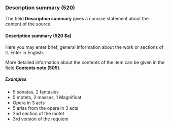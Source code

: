 ### Description summary (520)

The field **Description summary** gives a concise statement about the content of the source.  

#### Description summary (520 $a)  

Here you may enter brief, general information about the work or sections of it. Enter in English.

More detailed information about the contents of the item can be given in the field **Contents note (505)**.

##### Examples

- 5 sonatas, 2 fantasies
- 5 motets, 2 masses, 1 Magnificat
- Opera in 3 acts
- 5 arias from the opera in 3 acts
- 2nd section of the motet
- 3rd version of the requiem
